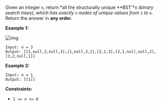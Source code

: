Given an integer `n`, return *all the structurally unique **BST'**s (binary search trees), which has exactly* `n` *nodes of unique values from* `1` *to* `n`. Return the answer in **any order**.

 

**Example 1:**

![img](https://assets.leetcode.com/uploads/2021/01/18/uniquebstn3.jpg)

```
Input: n = 3
Output: [[1,null,2,null,3],[1,null,3,2],[2,1,3],[3,1,null,null,2],[3,2,null,1]]
```

**Example 2:**

```
Input: n = 1
Output: [[1]]
```

 

**Constraints:**

- `1 <= n <= 8`